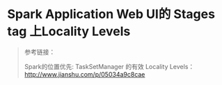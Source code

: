 # Spark Application Web UI的 Stages tag 上Locality Levels

> 参考链接：
>
> Spark的位置优先: TaskSetManager 的有效 Locality Levels：
> <http://www.jianshu.com/p/05034a9c8cae>
